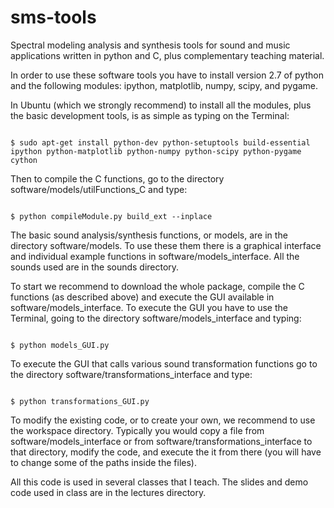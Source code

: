 sms-tools
========= 

<p>Spectral modeling analysis and synthesis tools for sound and music applications written in python
and C, plus complementary teaching material.</p>

<p>In order to use these software tools you have to install version 2.7 of python and the following modules: ipython, matplotlib, numpy, scipy, and pygame. 
</p>
<p>
In Ubuntu (which we strongly recommend) to install all the modules, plus the basic development tools, is as simple as typing on 
the Terminal:</p>
<p>
<code class="western">
$ sudo apt-get install python-dev python-setuptools build-essential ipython python-matplotlib python-numpy python-scipy python-pygame cython
</code>
</p>
Then to compile the C functions, go to the directory software/models/utilFunctions_C and type:</p>
<p>
<code class="western">
$ python compileModule.py build_ext --inplace </code>
</p>

<p>The basic sound analysis/synthesis functions, or models, are in the
directory software/models. To use these them there is a graphical interface and individual example functions in software/models_interface. All the sounds used are in the sounds directory.</p>

<p>To start we recommend to download the whole package, compile the C functions (as described above) and execute the GUI available in software/models_interface. To execute the GUI you have to use the Terminal, going to the directory software/models_interface and typing: </p>
<code class="western">
$ python models_GUI.py </code>
</p>

<p>To execute the GUI that calls various sound transformation functions go to the directory software/transformations_interface and type: </p>
<code class="western">
$ python transformations_GUI.py </code>
</p>

<p> To modify the existing code, or to create your own, we recommend to use the workspace directory. Typically you would copy a file from software/models_interface or from software/transformations_interface to that directory, modify the code, and execute the it from there (you will have to change some of the paths inside the files). </p>

<p>All this code is used in several classes that I teach. The slides
and demo code used in class are in the lectures directory.</p>